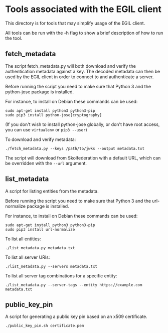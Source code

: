 # Tools associated with the EGIL client

This directory is for tools that may simplify usage of the
EGIL client.

All tools can be run with the -h flag to show a brief description
of how to run the tool.

## fetch_metadata
The script fetch_metadata.py will both download and verify the authentication
metadata against a key. The decoded metadata can then be used by the EGIL
client in order to connect to and authenticate a server.

Before running the script you need to make sure that Python 3 and the 
python-jose package is installed.

For instance, to install on Debian these commands can be used:

```
sudo apt-get install python3 python3-pip
sudo pip3 install python-jose[cryptography]
```

(If you don't wish to install python-jose globally, or don't have root access,
you can use ```virtualenv``` or ```pip3 --user```)

To download and verify metadata:

```
./fetch_metadata.py --keys /path/to/jwks --output metadata.txt
```

The script will download from Skolfederation with a default URL, which can be
overridden with the `--url` argument.

## list_metadata
A script for listing entities from the metadata.

Before running the script you need to make sure that Python 3 and the
url-normalize package is installed.

For instance, to install on Debian these commands can be used:

```
sudo apt-get install python3 python3-pip
sudo pip3 install url-normalize
```

To list all entities:

```
./list_metadata.py metadata.txt
```

To list all server URIs:

```
./list_metadata.py --servers metadata.txt
```

To list all server tag combinations for a specific entity:

```
./list_metadata.py --server-tags --entity https://example.com metadata.txt
```

## public_key_pin
A script for generating a public key pin based on an x509 certificate.

```
./public_key_pin.sh certificate.pem
```
